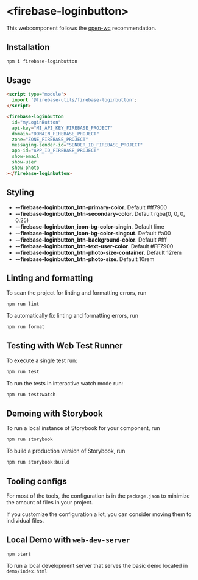 # \<firebase-loginbutton>

This webcomponent follows the [open-wc](https://github.com/open-wc/open-wc) recommendation.

## Installation

```bash
npm i firebase-loginbutton
```

## Usage

```html
<script type="module">
  import '@firebase-utils/firebase-loginbutton';
</script>

<firebase-loginbutton
  id="myLoginButton"
  api-key="MI_API_KEY_FIREBASE_PROJECT"
  domain="DOMAIN_FIREBASE_PROJECT"
  zone="ZONE_FIREBASE_PROJECT"
  messaging-sender-id="SENDER_ID_FIREBASE_PROJECT"
  app-id="APP_ID_FIREBASE_PROJECT"
  show-email
  show-user
  show-photo
></firebase-loginbutton>
```

## Styling

- **--firebase-loginbutton_btn-primary-color**. Default #ff7900
- **--firebase-loginbutton_btn-secondary-color**. Default rgba(0, 0, 0, 0.25)
- **--firebase-loginbutton_icon-bg-color-singin**. Default lime
- **--firebase-loginbutton_icon-bg-color-singout**. Default #a00
- **--firebase-loginbutton_btn-background-color**. Default #fff
- **--firebase-loginbutton_btn-text-user-color**. Default #FF7900
- **--firebase-loginbutton_btn-photo-size-container**. Default 12rem
- **--firebase-loginbutton_btn-photo-size**. Default 10rem

## Linting and formatting

To scan the project for linting and formatting errors, run

```bash
npm run lint
```

To automatically fix linting and formatting errors, run

```bash
npm run format
```

## Testing with Web Test Runner

To execute a single test run:

```bash
npm run test
```

To run the tests in interactive watch mode run:

```bash
npm run test:watch
```

## Demoing with Storybook

To run a local instance of Storybook for your component, run

```bash
npm run storybook
```

To build a production version of Storybook, run

```bash
npm run storybook:build
```

## Tooling configs

For most of the tools, the configuration is in the `package.json` to minimize the amount of files in your project.

If you customize the configuration a lot, you can consider moving them to individual files.

## Local Demo with `web-dev-server`

```bash
npm start
```

To run a local development server that serves the basic demo located in `demo/index.html`
